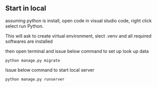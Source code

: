 
## Start in local 

assuming python is install, open code in visual studio code, right click select run Python.

This will ask to create virtual environment, slect .venv and all required softwares are installed

then open terminal and issue below command to set up look up data

```shell 
python manage.py migrate
```

Issue below command to start local server
```shell
python manage.py runserver
```